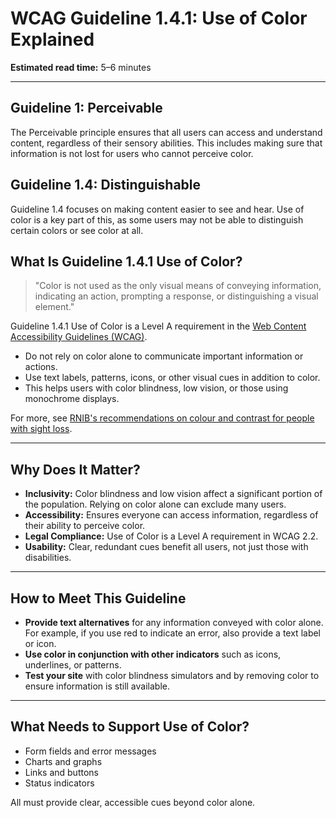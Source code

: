 <!--
title: 1.4.1 - Use of Color
series: Making the Web Accessible for All
description: A practical guide to WCAG Guideline 1.4.1 (Use of Color)—what it means, why it matters, and how to ensure information is not conveyed by color alone.
keywords: wcag 1.4.1, use of color, accessibility, color blindness, web standards, visual impairment
image: WCAG-Series-1.4.1.png
imageAlt: Blue text on yellow background saying, "Web Content Accessibiilty Guiedlines (WCAG) 1.4.1 Explained, Use of Color"
status: published
date: 2025-07-01
excerpt: This guideline ensures information is not conveyed by color alone.
next: /wcag/WCAG-Guideline-1-4-2-Audio-Control-Explained, Guideline 1.4.2 - Audio Control
previous: /wcag/WCAG-Guideline-1-3-6-Identify-Purpose-Explained, Guideline 1.3.6 - Identify Purpose
-->

# **WCAG Guideline 1.4.1: Use of Color Explained**

**Estimated read time:** 5–6 minutes

---

## **Guideline 1: Perceivable**

The Perceivable principle ensures that all users can access and understand content, regardless of their sensory abilities. This includes making sure that information is not lost for users who cannot perceive color.

## **Guideline 1.4: Distinguishable**

Guideline 1.4 focuses on making content easier to see and hear. Use of color is a key part of this, as some users may not be able to distinguish certain colors or see color at all.

## **What Is Guideline 1.4.1 Use of Color?**

> "Color is not used as the only visual means of conveying information, indicating an action, prompting a response, or distinguishing a visual element."

Guideline 1.4.1 Use of Color is a Level A requirement in the [Web Content Accessibility Guidelines (WCAG)](https://www.w3.org/WAI/WCAG22/quickref/#use-of-color).

- Do not rely on color alone to communicate important information or actions.
- Use text labels, patterns, icons, or other visual cues in addition to color.
- This helps users with color blindness, low vision, or those using monochrome displays.

For more, see [RNIB's recommendations on colour and contrast for people with sight loss](https://media.rnib.org.uk/documents/Colour_and_contrast_for_people_with_sight_loss_2020.pdf).

---

## **Why Does It Matter?**

- **Inclusivity:** Color blindness and low vision affect a significant portion of the population. Relying on color alone can exclude many users.
- **Accessibility:** Ensures everyone can access information, regardless of their ability to perceive color.
- **Legal Compliance:** Use of Color is a Level A requirement in WCAG 2.2.
- **Usability:** Clear, redundant cues benefit all users, not just those with disabilities.

---

## **How to Meet This Guideline**

- **Provide text alternatives** for any information conveyed with color alone. For example, if you use red to indicate an error, also provide a text label or icon.
- **Use color in conjunction with other indicators** such as icons, underlines, or patterns.
- **Test your site** with color blindness simulators and by removing color to ensure information is still available.

---

## **What Needs to Support Use of Color?**

- Form fields and error messages
- Charts and graphs
- Links and buttons
- Status indicators

All must provide clear, accessible cues beyond color alone.
